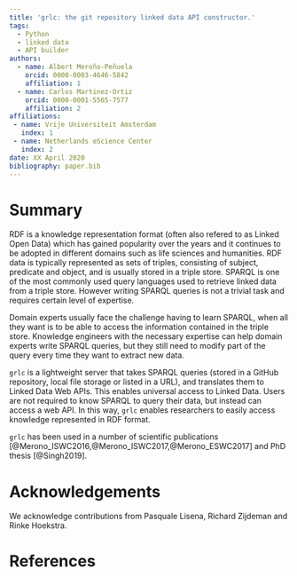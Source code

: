 ```yaml
---
title: 'grlc: the git repository linked data API constructor.'
tags:
  - Python
  - linked data
  - API builder
authors:
  - name: Albert Meroño-Peñuela
    orcid: 0000-0003-4646-5842
    affiliation: 1
  - name: Carlos Martinez-Ortiz
    orcid: 0000-0001-5565-7577
    affiliation: 2
affiliations:
 - name: Vrije Universiteit Amsterdam
   index: 1
 - name: Netherlands eScience Center
   index: 2
date: XX April 2020
bibliography: paper.bib
---
```


# Summary

RDF is a knowledge representation format (often also refered to as Linked Open Data) which has gained popularity over the years and it continues to be adopted in different domains such as life sciences and humanities. RDF data is typically represented as sets of triples, consisting of subject, predicate and object, and is usually stored in a triple store. SPARQL is one of the most commonly used query languages used to retrieve linked data from a triple store. However writing SPARQL queries is not a trivial task and requires certain level of expertise.

Domain experts usually face the challenge having to learn SPARQL, when all they want is to be able to access the information contained in the triple store. Knowledge engineers with the necessary expertise can help domain experts write SPARQL queries, but they still need to modify part of the query every time they want to extract new data.

`grlc` is a lightweight server that takes SPARQL queries (stored in a GitHub repository, local file storage or listed in a URL), and translates them to Linked Data Web APIs. This enables universal access to Linked Data. Users are not required to know SPARQL to query their data, but instead can access a web API. In this way, `grlc` enables researchers to easily access knowledge represented in RDF format.

`grlc` has been used in a number of scientific publications [@Merono_ISWC2016,@Merono_ISWC2017,@Merono_ESWC2017] and PhD thesis [@Singh2019].

# Acknowledgements

We acknowledge contributions from Pasquale Lisena, Richard Zijdeman and Rinke Hoekstra.

# References